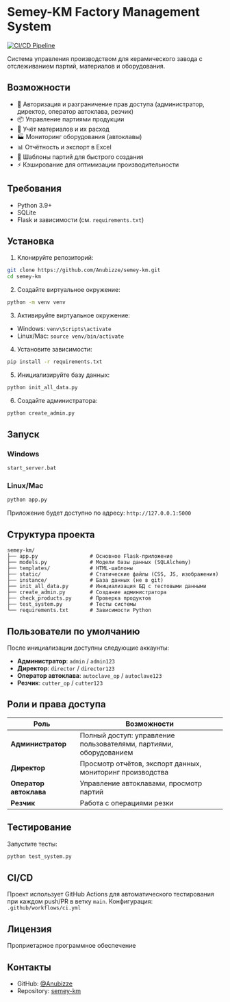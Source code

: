 # Semey-KM Factory Management System

[![CI/CD Pipeline](https://github.com/Anubizze/semey-km/actions/workflows/ci.yml/badge.svg)](https://github.com/Anubizze/semey-km/actions/workflows/ci.yml)

Система управления производством для керамического завода с отслеживанием партий, материалов и оборудования.

## Возможности

- 🔐 Авторизация и разграничение прав доступа (администратор, директор, оператор автоклава, резчик)
- 📦 Управление партиями продукции
- 🧱 Учёт материалов и их расход
- 🏭 Мониторинг оборудования (автоклавы)
- 📊 Отчётность и экспорт в Excel
- 🎯 Шаблоны партий для быстрого создания
- ⚡ Кэширование для оптимизации производительности

## Требования

- Python 3.9+
- SQLite
- Flask и зависимости (см. `requirements.txt`)

## Установка

1. Клонируйте репозиторий:
```bash
git clone https://github.com/Anubizze/semey-km.git
cd semey-km
```

2. Создайте виртуальное окружение:
```bash
python -m venv venv
```

3. Активируйте виртуальное окружение:
- Windows: `venv\Scripts\activate`
- Linux/Mac: `source venv/bin/activate`

4. Установите зависимости:
```bash
pip install -r requirements.txt
```

5. Инициализируйте базу данных:
```bash
python init_all_data.py
```

6. Создайте администратора:
```bash
python create_admin.py
```

## Запуск

### Windows
```bash
start_server.bat
```

### Linux/Mac
```bash
python app.py
```

Приложение будет доступно по адресу: `http://127.0.0.1:5000`

## Структура проекта

```
semey-km/
├── app.py                 # Основное Flask-приложение
├── models.py              # Модели базы данных (SQLAlchemy)
├── templates/             # HTML-шаблоны
├── static/                # Статические файлы (CSS, JS, изображения)
├── instance/              # База данных (не в git)
├── init_all_data.py       # Инициализация БД с тестовыми данными
├── create_admin.py        # Создание администратора
├── check_products.py      # Проверка продуктов
├── test_system.py         # Тесты системы
└── requirements.txt       # Зависимости Python
```

## Пользователи по умолчанию

После инициализации доступны следующие аккаунты:

- **Администратор**: `admin` / `admin123`
- **Директор**: `director` / `director123`
- **Оператор автоклава**: `autoclave_op` / `autoclave123`
- **Резчик**: `cutter_op` / `cutter123`

## Роли и права доступа

| Роль | Возможности |
|------|-------------|
| **Администратор** | Полный доступ: управление пользователями, партиями, оборудованием |
| **Директор** | Просмотр отчётов, экспорт данных, мониторинг производства |
| **Оператор автоклава** | Управление автоклавами, просмотр партий |
| **Резчик** | Работа с операциями резки |

## Тестирование

Запустите тесты:
```bash
python test_system.py
```

## CI/CD

Проект использует GitHub Actions для автоматического тестирования при каждом push/PR в ветку `main`. Конфигурация: `.github/workflows/ci.yml`

## Лицензия

Проприетарное программное обеспечение

## Контакты

- GitHub: [@Anubizze](https://github.com/Anubizze)
- Repository: [semey-km](https://github.com/Anubizze/semey-km)


